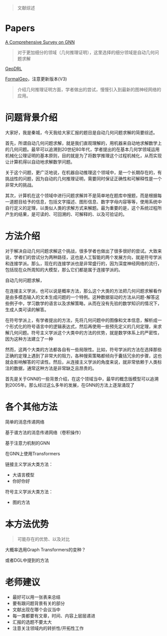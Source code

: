 > 文献综述

# Papers

[A Comprehensive Survey on GNN](https://arxiv.org/pdf/1901.00596.pdf)

> 对于更加细分的领域（几何推理证明），这里选择的细分领域是自动几何问题求解

[GeoDRL](https://aclanthology.org/2023.findings-acl.850.pdf)

[FormalGeo](https://arxiv.org/pdf/2310.18021)，注意更新版本(V3)

> 介绍几何推理证明方面，学者做出的尝试，慢慢引入到最新的图神经网络的应用。

# 问题背景介绍

大家好，我是秦城，今天我给大家汇报的题目是自动几何问题求解的简要综述。

首先，所谓自动几何问题求解，就是我们直观理解的，用机器来自动地求解数学上的几何问题。最早可以追溯到20世纪80年代，学者提出的在基本几何学领域运用机械化公理证明的基本原则，目的就是为了将数学推理这个过程机械化，从而实现让计算机得以自动地求解数学问题。

关于这个问题，更广泛地说，在机器自动推理这个领域中，是一个长期存在的，有挑战性的问题，因为自动的几何推理证明，需要同时保证正确性和可解释性是一个非常大的挑战。

其次，计算机在这个领域中进行问题求解并不是简单地在题库中搜题，而是根据每一道题目给予的信息，包括文字描述、图形信息、数字字母内容等等，使用系统中自行定义的定理，以类似人类的求解方式来解题。最为重要的是，这个系统过程所产生的结果，是可读的、可回溯的、可解释的、以及可验证的。

# 方法介绍

对于解决自动几何问题求解这个挑战，很多学者也做出了很多很好的尝试。大致来说，学者们的尝试分为两种路径，这也是人工智能的两个发展方向，就是符号学派和连接学派。那么，现在的连接学派也是非常盛行的，因为深度神经网络的流行，包括现在众所周知的大模型，那么它们都是属于连接学派的。

自动几何问题求解，

在连接主义学派，也可以说是概率方法，那么这个大类的方法把几何问题求解看作是由多模态输入的文本生成问题的一个特例。这种数据驱动的方法从问题-解答这些例子中，学习数学的语言以及求解策略，从而在没有先验的数学知识的情况下，生成人类可读的解答。

在符号学派上，有学者提出的方法，先将几何问题中的图像和文本信息，解析成一个形式化的符号语言中的逻辑表达式，然后再使用一些预先定义的几何定理，来求解几何问题。符号主义学派这个大类中的方法的优势，就是数学体系上的严密性，因为这种方法建立了一种

然而，这两个大类的方法都各自有一些局限性。比如，符号学派的方法在选择那些正确的定理上遇到了非常大的阻力，各种搜索策略都倾向于囊括冗余的步骤，这也就会影响解答的可读性。然后，从连接主义学派的角度来说，就非常依赖于人类标注的数据，通常这种方法是非常缺乏且昂贵的。

首先是关于GNN的一些背景介绍，在这个领域当中，最早的概念版模型可以追溯到2005年。那么经过这么多年的发展，在GNN的方法上逐渐涌现了

# 各个其他方法

简单的消息传递网络

基于谱方法的消息传递网络（卷积操作）

基于注意力机制的GNN

在GNN上使用Transformers

链接主义学派大类方法：
- 大语言模型
- 你好你好

符号主义学派大类方法：
- 图的方法

# 本方法优势

> 可能存在的优势、以及对比

大概率选用Graph Transformers的变种？

或者DGL中提到的方法

# 老师建议

- 最好可以用一张表来总结
- 要有跟问题背景有关的部分
- 文献出现在哪个会议当中
- 每一类都要有文章，时间、内容上层层递进
- 汇报的选题不要太大
- 注意关注领域内的转折性/开拓性工作

